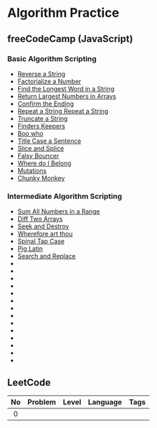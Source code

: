 # Algorithm Practice
## freeCodeCamp (JavaScript)
### Basic Algorithm Scripting
- [Reverse a String](https://github.com/ming-yong/Algorithm-Practice/blob/master/freeCodeCamp/reverse%20a%20string.js)
- [Factorialize a Number](https://github.com/ming-yong/Algorithm-Practice/blob/master/freeCodeCamp/Factorialize%20a%20Number.js)
- [Find the Longest Word in a String](https://github.com/ming-yong/Algorithm-Practice/blob/master/freeCodeCamp/Find%20the%20Longest%20Word%20in%20a%20String.js)
- [Return Largest Numbers in Arrays](https://github.com/ming-yong/Algorithm-Practice/blob/master/freeCodeCamp/Return%20Largest%20Numbers%20in%20Arrays.js)
- [Confirm the Ending](https://github.com/ming-yong/Algorithm-Practice/blob/master/freeCodeCamp/Confirm%20the%20Ending.js)
- [Repeat a String Repeat a String](https://github.com/ming-yong/Algorithm-Practice/blob/master/freeCodeCamp/Repeat%20a%20String%20Repeat%20a%20String.js)
- [Truncate a String](https://github.com/ming-yong/Algorithm-Practice/blob/master/freeCodeCamp/Truncate%20a%20String.js)
- [Finders Keepers](https://github.com/ming-yong/Algorithm-Practice/blob/master/freeCodeCamp/Finders%20Keepers.js)
- [Boo who](https://github.com/ming-yong/Algorithm-Practice/tree/master/freeCodeCamp)
- [Title Case a Sentence](https://github.com/ming-yong/Algorithm-Practice/blob/master/freeCodeCamp/Title%20Case%20a%20Sentence.js)
- [Slice and Splice](https://github.com/ming-yong/Algorithm-Practice/blob/master/freeCodeCamp/Slice%20and%20Splice.js)
- [Falsy Bouncer](https://github.com/ming-yong/Algorithm-Practice/blob/master/freeCodeCamp/Falsy%20Bouncer.js)
- [Where do I Belong](https://github.com/ming-yong/Algorithm-Practice/blob/master/freeCodeCamp/Where%20do%20I%20Belong.js)
- [Mutations](https://github.com/ming-yong/Algorithm-Practice/blob/master/freeCodeCamp/Mutations.js)
- [Chunky Monkey](https://github.com/ming-yong/Algorithm-Practice/blob/master/freeCodeCamp/Chunky%20Monkey.js)

### Intermediate Algorithm Scripting
- [Sum All Numbers in a Range](https://github.com/ming-yong/Algorithm-Practice/blob/master/freeCodeCamp/Sum%20All%20Numbers%20in%20a%20Range.js)
- [Diff Two Arrays](https://github.com/ming-yong/Algorithm-Practice/blob/master/freeCodeCamp/Diff%20Two%20Arrays.js)
- [Seek and Destroy](https://github.com/ming-yong/Algorithm-Practice/blob/master/freeCodeCamp/Seek%20and%20Destroy.js)
- [Wherefore art thou](https://github.com/ming-yong/Algorithm-Practice/blob/master/freeCodeCamp/Wherefore%20art%20thou.js)
- [Spinal Tap Case](https://github.com/ming-yong/Algorithm-Practice/blob/master/freeCodeCamp/Spinal%20Tap%20Case.js)
- [Pig Latin](https://github.com/ming-yong/Algorithm-Practice/blob/master/freeCodeCamp/Pig%20Latin.js)
- [Search and Replace](https://github.com/ming-yong/Algorithm-Practice/blob/master/freeCodeCamp/Search%20and%20Replace.js)
- []()
- []()
- []()
- []()
- []()
- []()
- []()
- []()
- []()
- []()
- []()
- []()
- []()
- []()

## LeetCode

| No  | Problem      | Level         | Language     | Tags          |
| :-: | :----------: | :-----------: | :----------: | :-----------: |
| 0   |              |               |              |               |
